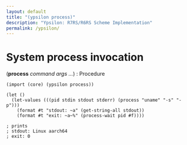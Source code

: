 ```yaml
---
layout: default
title: "(ypsilon process)"
description: "Ypsilon: R7RS/R6RS Scheme Implementation"
permalink: /ypsilon/
---
```


# System process invocation

(**process** _command_ _args ..._) : Procedure

```
(import (core) (ypsilon process))

(let ()
  (let-values (((pid stdin stdout stderr) (process "uname" "-s" "-p")))
    (format #t "stdout: ~a" (get-string-all stdout))
    (format #t "exit: ~a~%" (process-wait pid #f))))

; prints
; stdout: Linux aarch64
; exit: 0
```